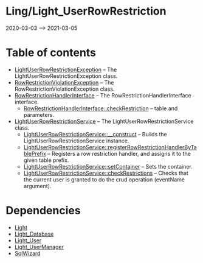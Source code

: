 Ling/Light_UserRowRestriction
================
2020-03-03 --> 2021-03-05




Table of contents
===========

- [LightUserRowRestrictionException](https://github.com/lingtalfi/Light_UserRowRestriction/blob/master/doc/api/Ling/Light_UserRowRestriction/Exception/LightUserRowRestrictionException.md) &ndash; The LightUserRowRestrictionException class.
- [RowRestrictionViolationException](https://github.com/lingtalfi/Light_UserRowRestriction/blob/master/doc/api/Ling/Light_UserRowRestriction/Exception/RowRestrictionViolationException.md) &ndash; The RowRestrictionViolationException class.
- [RowRestrictionHandlerInterface](https://github.com/lingtalfi/Light_UserRowRestriction/blob/master/doc/api/Ling/Light_UserRowRestriction/RowRestrictionHandler/RowRestrictionHandlerInterface.md) &ndash; The RowRestrictionHandlerInterface interface.
    - [RowRestrictionHandlerInterface::checkRestriction](https://github.com/lingtalfi/Light_UserRowRestriction/blob/master/doc/api/Ling/Light_UserRowRestriction/RowRestrictionHandler/RowRestrictionHandlerInterface/checkRestriction.md) &ndash; table and parameters.
- [LightUserRowRestrictionService](https://github.com/lingtalfi/Light_UserRowRestriction/blob/master/doc/api/Ling/Light_UserRowRestriction/Service/LightUserRowRestrictionService.md) &ndash; The LightUserRowRestrictionService class.
    - [LightUserRowRestrictionService::__construct](https://github.com/lingtalfi/Light_UserRowRestriction/blob/master/doc/api/Ling/Light_UserRowRestriction/Service/LightUserRowRestrictionService/__construct.md) &ndash; Builds the LightUserRowRestrictionService instance.
    - [LightUserRowRestrictionService::registerRowRestrictionHandlerByTablePrefix](https://github.com/lingtalfi/Light_UserRowRestriction/blob/master/doc/api/Ling/Light_UserRowRestriction/Service/LightUserRowRestrictionService/registerRowRestrictionHandlerByTablePrefix.md) &ndash; Registers a row restriction handler, and assigns it to the given table prefix.
    - [LightUserRowRestrictionService::setContainer](https://github.com/lingtalfi/Light_UserRowRestriction/blob/master/doc/api/Ling/Light_UserRowRestriction/Service/LightUserRowRestrictionService/setContainer.md) &ndash; Sets the container.
    - [LightUserRowRestrictionService::checkRestrictions](https://github.com/lingtalfi/Light_UserRowRestriction/blob/master/doc/api/Ling/Light_UserRowRestriction/Service/LightUserRowRestrictionService/checkRestrictions.md) &ndash; Checks that the current user is granted to do the crud operation (eventName argument).


Dependencies
============
- [Light](https://github.com/lingtalfi/Light)
- [Light_Database](https://github.com/lingtalfi/Light_Database)
- [Light_User](https://github.com/lingtalfi/Light_User)
- [Light_UserManager](https://github.com/lingtalfi/Light_UserManager)
- [SqlWizard](https://github.com/lingtalfi/SqlWizard)


